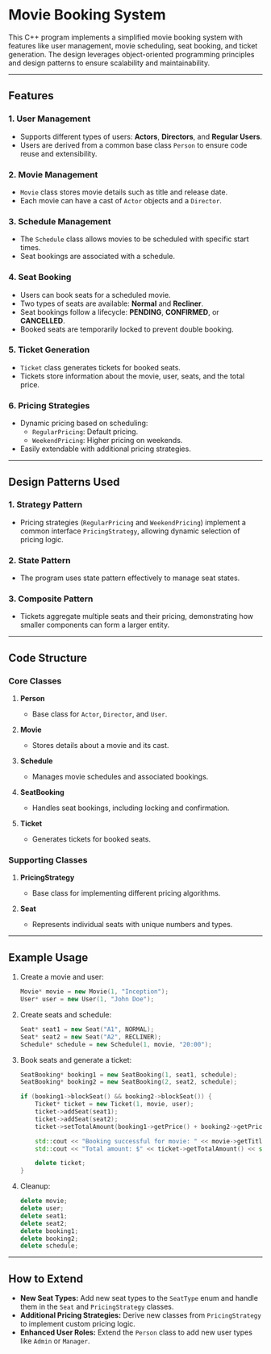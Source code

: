 # Movie Booking System

This C++ program implements a simplified movie booking system with features like user management, movie scheduling, seat booking, and ticket generation. The design leverages object-oriented programming principles and design patterns to ensure scalability and maintainability.

---

## Features

### 1. User Management

- Supports different types of users: **Actors**, **Directors**, and **Regular Users**.
- Users are derived from a common base class `Person` to ensure code reuse and extensibility.

### 2. Movie Management

- `Movie` class stores movie details such as title and release date.
- Each movie can have a cast of `Actor` objects and a `Director`.

### 3. Schedule Management

- The `Schedule` class allows movies to be scheduled with specific start times.
- Seat bookings are associated with a schedule.

### 4. Seat Booking

- Users can book seats for a scheduled movie.
- Two types of seats are available: **Normal** and **Recliner**.
- Seat bookings follow a lifecycle: **PENDING**, **CONFIRMED**, or **CANCELLED**.
- Booked seats are temporarily locked to prevent double booking.

### 5. Ticket Generation

- `Ticket` class generates tickets for booked seats.
- Tickets store information about the movie, user, seats, and the total price.

### 6. Pricing Strategies

- Dynamic pricing based on scheduling:
  - `RegularPricing`: Default pricing.
  - `WeekendPricing`: Higher pricing on weekends.
- Easily extendable with additional pricing strategies.

---

## Design Patterns Used

### 1. **Strategy Pattern**

- Pricing strategies (`RegularPricing` and `WeekendPricing`) implement a common interface `PricingStrategy`, allowing dynamic selection of pricing logic.

### 2. **State Pattern**

- The program uses state pattern effectively to manage seat states.

### 3. **Composite Pattern**

- Tickets aggregate multiple seats and their pricing, demonstrating how smaller components can form a larger entity.

---

## Code Structure

### Core Classes

1. **Person**

   - Base class for `Actor`, `Director`, and `User`.

2. **Movie**

   - Stores details about a movie and its cast.

3. **Schedule**

   - Manages movie schedules and associated bookings.

4. **SeatBooking**

   - Handles seat bookings, including locking and confirmation.

5. **Ticket**
   - Generates tickets for booked seats.

### Supporting Classes

1. **PricingStrategy**

   - Base class for implementing different pricing algorithms.

2. **Seat**
   - Represents individual seats with unique numbers and types.

---

## Example Usage

1. Create a movie and user:

   ```cpp
   Movie* movie = new Movie(1, "Inception");
   User* user = new User(1, "John Doe");
   ```

2. Create seats and schedule:

   ```cpp
   Seat* seat1 = new Seat("A1", NORMAL);
   Seat* seat2 = new Seat("A2", RECLINER);
   Schedule* schedule = new Schedule(1, movie, "20:00");
   ```

3. Book seats and generate a ticket:

   ```cpp
   SeatBooking* booking1 = new SeatBooking(1, seat1, schedule);
   SeatBooking* booking2 = new SeatBooking(2, seat2, schedule);

   if (booking1->blockSeat() && booking2->blockSeat()) {
       Ticket* ticket = new Ticket(1, movie, user);
       ticket->addSeat(seat1);
       ticket->addSeat(seat2);
       ticket->setTotalAmount(booking1->getPrice() + booking2->getPrice());

       std::cout << "Booking successful for movie: " << movie->getTitle() << std::endl;
       std::cout << "Total amount: $" << ticket->getTotalAmount() << std::endl;

       delete ticket;
   }
   ```

4. Cleanup:
   ```cpp
   delete movie;
   delete user;
   delete seat1;
   delete seat2;
   delete booking1;
   delete booking2;
   delete schedule;
   ```

---

## How to Extend

- **New Seat Types:** Add new seat types to the `SeatType` enum and handle them in the `Seat` and `PricingStrategy` classes.
- **Additional Pricing Strategies:** Derive new classes from `PricingStrategy` to implement custom pricing logic.
- **Enhanced User Roles:** Extend the `Person` class to add new user types like `Admin` or `Manager`.
